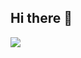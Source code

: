 ## Hi there 👋

<!--
**Spaceheadddd/Spaceheadddd** is a ✨ _special_ ✨ repository because its `README.md` (this file) appears on your GitHub profile.

Here are some ideas to get you started:

- 🔭 I’m currently working on ...
- 🌱 I’m currently learning ...
- 👯 I’m looking to collaborate on ...
- 🤔 I’m looking for help with ...
- 💬 Ask me about ...
- 📫 How to reach me: ...
- 😄 Pronouns: ...
- ⚡ Fun fact: ...
-->
[![](https://tryhackme-badges.s3.amazonaws.com/Spaceheadddd.png)](https://tryhackme.com/p/Spaceheadddd)

